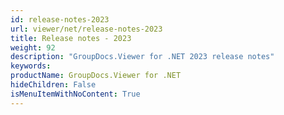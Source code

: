 ```yaml
---
id: release-notes-2023
url: viewer/net/release-notes-2023
title: Release notes - 2023
weight: 92
description: "GroupDocs.Viewer for .NET 2023 release notes"
keywords: 
productName: GroupDocs.Viewer for .NET
hideChildren: False
isMenuItemWithNoContent: True
---
```

